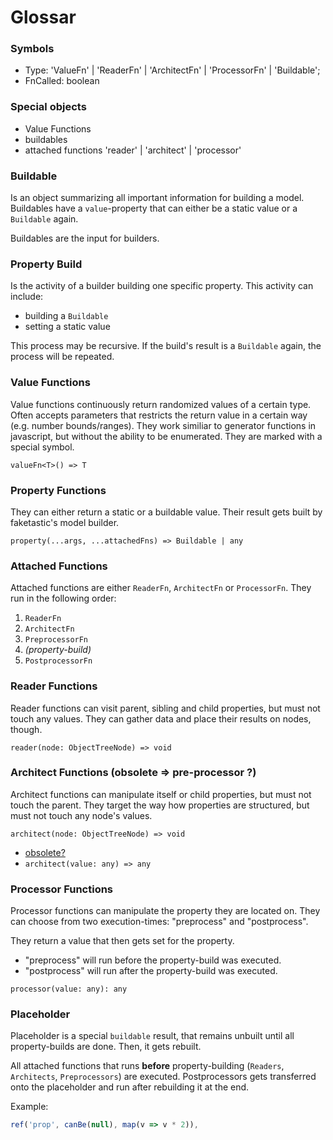 # Glossar

### Symbols

- Type: 'ValueFn' | 'ReaderFn' | 'ArchitectFn' | 'ProcessorFn' | 'Buildable';
- FnCalled: boolean

### Special objects

- Value Functions
- buildables
- attached functions 'reader' | 'architect' | 'processor'

### Buildable

Is an object summarizing all important information for building a model.
Buildables have a `value`-property that can either be a static value or a `Buildable` again.

Buildables are the input for builders.

### Property Build

Is the activity of a builder building one specific property. This activity can include:

- building a `Buildable`
- setting a static value

This process may be recursive. If the build's result is a `Buildable` again,
the process will be repeated.

### Value Functions

Value functions continuously return randomized values of a certain type. Often accepts parameters
that restricts the return value in a certain way (e.g. number bounds/ranges). They work similiar
to generator functions in javascript, but without the ability to be enumerated.
They are marked with a special symbol.

`valueFn<T>() => T`

### Property Functions

They can either return a static or a buildable value. Their result gets built by
faketastic's model builder.

`property(...args, ...attachedFns) => Buildable | any`

### Attached Functions

Attached functions are either `ReaderFn`, `ArchitectFn` or `ProcessorFn`.
They run in the following order:

1. `ReaderFn`
2. `ArchitectFn`
3. `PreprocessorFn`
4. _(property-build)_
5. `PostprocessorFn`

### Reader Functions

Reader functions can visit parent, sibling and child properties, but must not touch any values.
They can gather data and place their results on nodes, though.

`reader(node: ObjectTreeNode) => void`

### Architect Functions (obsolete => pre-processor ?)

Architect functions can manipulate itself or child properties, but must not touch the parent.
They target the way how properties are structured, but must not touch any node's values.

`architect(node: ObjectTreeNode) => void`

- [obsolete?](./responsibilities.md#ArchitectFn-obsolete?)
- `architect(value: any) => any`

### Processor Functions

Processor functions can manipulate the property they are located on.
They can choose from two execution-times: "preprocess" and "postprocess".

They return a value that then gets set for the property.

- "preprocess" will run before the property-build was executed.
- "postprocess" will run after the property-build was executed.

`processor(value: any): any`

### Placeholder

Placeholder is a special `buildable` result, that remains unbuilt until all property-builds are done.
Then, it gets rebuilt.

All attached functions that runs **before** property-building (`Readers`, `Architects`, `Preprocessors`) are executed.
Postprocessors gets transferred onto the placeholder and run after rebuilding it at the end.

Example:

```ts
ref('prop', canBe(null), map(v => v * 2)),
```
